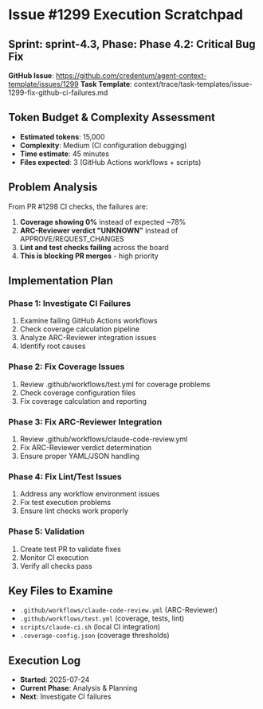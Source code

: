 # Issue #1299 Execution Scratchpad
## Sprint: sprint-4.3, Phase: Phase 4.2: Critical Bug Fix

**GitHub Issue**: https://github.com/credentum/agent-context-template/issues/1299
**Task Template**: context/trace/task-templates/issue-1299-fix-github-ci-failures.md

## Token Budget & Complexity Assessment
- **Estimated tokens**: 15,000
- **Complexity**: Medium (CI configuration debugging)
- **Time estimate**: 45 minutes
- **Files expected**: 3 (GitHub Actions workflows + scripts)

## Problem Analysis
From PR #1298 CI checks, the failures are:
1. **Coverage showing 0%** instead of expected ~78%
2. **ARC-Reviewer verdict "UNKNOWN"** instead of APPROVE/REQUEST_CHANGES
3. **Lint and test checks failing** across the board
4. **This is blocking PR merges** - high priority

## Implementation Plan
### Phase 1: Investigate CI Failures
1. Examine failing GitHub Actions workflows
2. Check coverage calculation pipeline
3. Analyze ARC-Reviewer integration issues
4. Identify root causes

### Phase 2: Fix Coverage Issues
1. Review .github/workflows/test.yml for coverage problems
2. Check coverage configuration files
3. Fix coverage calculation and reporting

### Phase 3: Fix ARC-Reviewer Integration
1. Review .github/workflows/claude-code-review.yml
2. Fix ARC-Reviewer verdict determination
3. Ensure proper YAML/JSON handling

### Phase 4: Fix Lint/Test Issues
1. Address any workflow environment issues
2. Fix test execution problems
3. Ensure lint checks work properly

### Phase 5: Validation
1. Create test PR to validate fixes
2. Monitor CI execution
3. Verify all checks pass

## Key Files to Examine
- `.github/workflows/claude-code-review.yml` (ARC-Reviewer)
- `.github/workflows/test.yml` (coverage, tests, lint)
- `scripts/claude-ci.sh` (local CI integration)
- `.coverage-config.json` (coverage thresholds)

## Execution Log
- **Started**: 2025-07-24
- **Current Phase**: Analysis & Planning
- **Next**: Investigate CI failures
